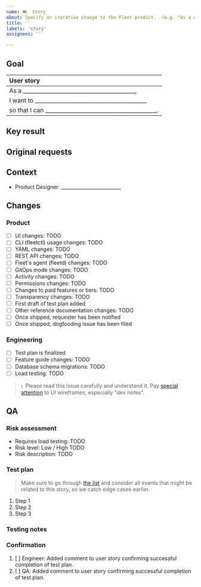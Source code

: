 ```yaml
---
name: 🎟  Story
about: Specify an iterative change to the Fleet product.  (e.g. "As a user, I want to sign in with SSO.")
title: ''
labels: 'story'
assignees: ''

---
```


<!-- **This issue's remaining effort can be completed in ≤1 sprint.  It will be valuable even if nothing else ships.**
It is [planned and ready](https://fleetdm.com/handbook/company/development-groups#making-changes) to implement.  It is on the proper kanban board. -->


## Goal

| User story  |
|:---------------------------------------------------------------------------|
| As a _________________________________________,
| I want to _________________________________________
| so that I can _________________________________________.

## Key result

<!-- What quarterly key result (KR) does this story contribute to, if any? If it doesn't contribute to a KR, explain why it's being prioritized. -->

## Original requests

<!-- Insert the link to the feature request(s) that this story contributes to. Put "None" if it doesn't contribute to a request. For customer requests, add the `customer-xyz` label(s). -->

## Context
- Product Designer: _________________________ <!-- Who is the product designer to contact if folks have questions about the UI, CLI, or API changes? -->
  
<!--
What else should contributors [keep in mind](https://fleetdm.com/handbook/company/development-groups#developing-from-wireframes) when working on this change?  (Optional.)
1. 
2. 
-->

## Changes

### Product
- [ ] UI changes: TODO <!-- Insert the link to the relevant Figma cover page. Make sure  wireframes show the UI down to 768px (min screen width). Put "No changes" if there are no changes to the user interface. -->
- [ ] CLI (fleetctl) usage changes: TODO <!-- Insert the link to the relevant Figma cover page. Put "No changes" if there are no changes to the CLI. -->
- [ ] YAML changes: TODO <!-- Specify changes in the YAML files doc page as a PR to the reference docs release branch following the guidelines in the handbook here: https://fleetdm.com/handbook/product-design#drafting Put "No changes" if there are no changes necessary. -->
- [ ] REST API changes: TODO <!-- Specify changes in the the REST API doc page as a PR to reference docs release branch following the guidelines in the handbook here: https://fleetdm.com/handbook/product-design#drafting Put "No changes" if there are no changes necessary. Move this item to the engineering list below if engineering will design the API changes. -->
- [ ] Fleet's agent (fleetd) changes: TODO <!-- Specify changes to fleetd. If the change requires a new Fleet (server) version, consider specifying to only enable this change in new Fleet versions. Put "No changes" if there are no changes necessary. -->
- [ ] GitOps mode changes: TODO <!-- Specify UI changes for read-only GitOps mode. Put "No changes" if there are no changes necessary. -->
- [ ] Activity changes: TODO <!-- Specify changes to the Audit log page in the contributor docs. Put "No changes" if there are no changes necessary. -->
- [ ] Permissions changes: TODO <!-- Specify changes in the Manage access doc page as a PR to the reference docs release branch. If doc changes aren't necessary, explicitly mention no changes to the doc page. Put "No changes" if there are no permissions changes. -->
- [ ] Changes to paid features or tiers: TODO  <!-- Specify changes in pricing-features-table.yml as a PR to reference docs release branch. Specify "Fleet Free" and/or "Fleet Premium" if there are no changes to the pricing page necessary. -->
- [ ] Transparency changes: TODO <!-- If there are changes to the personal information Fleet can see on end user workstations, make sure wireframes include changes to the My device page. Also, specify changes as a PR to the fleetdm.com/better (aka Transparency page). Put "No changes" if there are no changes necessary. -->
- [ ] First draft of test plan added
- [ ] Other reference documentation changes: TODO <!-- Any other reference doc changes? Specify changes as a PR to reference docs release branch. Put "No changes" if there are no changes necessary. -->
- [ ] Once shipped, requester has been notified
- [ ] Once shipped, dogfooding issue has been filed

### Engineering
- [ ] Test plan is finalized
- [ ] Feature guide changes: TODO <!-- Specify if a new feature guide is required at fleetdm.com/guides, or if a previous guide should be updated to reflect feature changes. -->
- [ ] Database schema migrations: TODO <!-- Specify what changes to the database schema are required. (This will be used to change migration scripts accordingly.) Remove this checkbox if there are no changes necessary. -->
- [ ] Load testing: TODO  <!-- List any required scalability testing to be conducted.  Remove this checkbox if there is no scalability testing required. -->

> ℹ️  Please read this issue carefully and understand it.  Pay [special attention](https://fleetdm.com/handbook/company/development-groups#developing-from-wireframes) to UI wireframes, especially "dev notes".

## QA

### Risk assessment

- Requires load testing: TODO <!-- User story has performance implications that require load testing. Otherwise, remove this item. -->
- Risk level: Low / High TODO <!-- Choose one. Consider: Does this change come with performance risks?  Any risk of accidental log spew? Any particular regressions to watch out for?  Any potential compatibility issues, even if it's not technically a breaking change? -->
- Risk description: TODO <!-- If the risk level is high, explain why. If low, remove. -->

### Test plan
<!-- Add detailed manual testing steps for all affected user roles. -->

> Make sure to go through [the list](https://github.com/fleetdm/fleet/blob/main/docs/Contributing/design-qa-considerations.md) and consider all events that might be related to this story, so we catch edge cases earlier.

1. Step 1
2. Step 2
3. Step 3

<!-- Consider: Do the steps above apply to all global access roles, including admin, maintainer, observer, observer+, and GitOps?  Do the steps above apply to all team-level access roles?  If not, write the steps used to test each variation.
-->

### Testing notes
<!-- Any additional testing notes relevant to this story or tools required for testing. -->

### Confirmation
<!-- The engineer responsible for implementing this user story completes the test plan before moving to the "Ready for QA" column. -->

1. [ ] Engineer: Added comment to user story confirming successful completion of test plan.
2. [ ] QA: Added comment to user story confirming successful completion of test plan.
